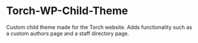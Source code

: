 # Torch-WP-Child-Theme
Custom child theme made for the Torch website. Adds functionality such as a custom authors page and a staff directory page.
